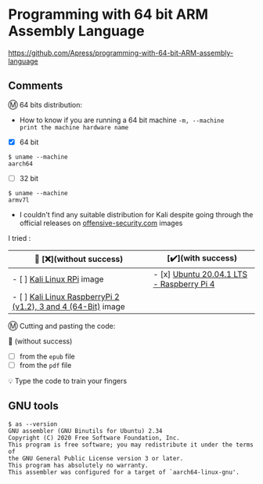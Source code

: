 # Programming with 64 bit ARM Assembly Language

https://github.com/Apress/programming-with-64-bit-ARM-assembly-language


## Comments

:m: 64 bits distribution:

* How to know if you are running a 64 bit machine `-m, --machine            print the machine hardware name`

- [x] 64 bit

```
$ uname --machine
aarch64
```

- [ ] 32 bit

```
$ uname --machine
armv7l
```

* I couldn't find any suitable distribution for Kali despite going through the official releases on [offensive-security.com](https://www.offensive-security.com/kali-linux-arm-images) images

I tried : 

| :bookmark: [:x:](without success) | [:heavy_check_mark:](with success) |
|-----------------------------------|--------------------------------|
| - [ ] [Kali Linux RPi](https://images.kali.org/arm-images/kali-linux-2020.3a-rpi.img.xz) image |  - [x] [Ubuntu 20.04.1 LTS - Raspberry Pi 4](https://ubuntu.com/download/raspberry-pi/thank-you?version=20.04.1&architecture=arm64+raspi) |
| - [ ] [Kali Linux RaspberryPi 2 (v1.2), 3 and 4 (64-Bit)](https://images.kali.org/arm-images/kali-linux-2020.3a-rpi3-nexmon-64.img.xz) image | |

:m: Cutting and pasting the code:

:bookmark: (without success)
- [ ] from the `epub` file
- [ ] from the `pdf` file

:bulb: Type the code to train your fingers

## GNU tools

```
$ as --version
GNU assembler (GNU Binutils for Ubuntu) 2.34
Copyright (C) 2020 Free Software Foundation, Inc.
This program is free software; you may redistribute it under the terms of
the GNU General Public License version 3 or later.
This program has absolutely no warranty.
This assembler was configured for a target of `aarch64-linux-gnu'.
```
